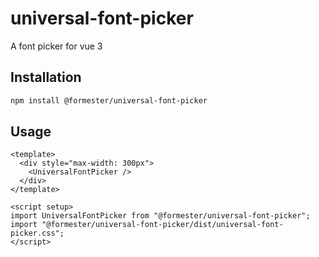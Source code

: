 # universal-font-picker

A font picker for vue 3


## Installation

```bash
npm install @formester/universal-font-picker
```

## Usage

```vue
<template>
  <div style="max-width: 300px">
    <UniversalFontPicker />
  </div>
</template>

<script setup>
import UniversalFontPicker from "@formester/universal-font-picker";
import "@formester/universal-font-picker/dist/universal-font-picker.css";
</script>
```